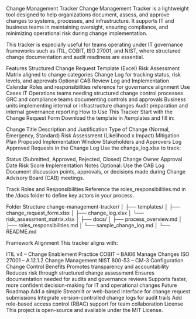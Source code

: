 Change Management Tracker
Change Management Tracker is a lightweight tool designed to help organizations document, assess, and approve changes to systems, processes, and infrastructure. It supports IT and business teams in maintaining oversight, ensuring compliance, and minimizing operational risk during change implementation.

This tracker is especially useful for teams operating under IT governance frameworks such as ITIL, COBIT, ISO 27001, and NIST, where structured change documentation and audit readiness are essential.

Features
Structured Change Request Template (Excel)
Risk Assessment Matrix aligned to change categories
Change Log for tracking status, risk levels, and approvals
Optional CAB Review Log and Implementation Calendar
Roles and responsibilities reference for governance alignment
Use Cases
IT Operations teams needing structured change control processes
GRC and compliance teams documenting controls and approvals
Business units implementing internal or infrastructure changes
Audit preparation and internal governance reporting
How to Use This Tracker
Start with the Change Request Form
Download the template in /templates and fill in:

Change Title
Description and Justification
Type of Change (Normal, Emergency, Standard)
Risk Assessment (Likelihood x Impact)
Mitigation Plan
Proposed Implementation Window
Stakeholders and Approvers
Log Approved Requests in the Change Log
Use the change_log.xlsx to track:

Status (Submitted, Approved, Rejected, Closed)
Change Owner
Approval Date
Risk Score
Implementation Notes
Optional: Use the CAB Log
Document discussion points, approvals, or decisions made during Change Advisory Board (CAB) meetings.

Track Roles and Responsibilities
Reference the roles_responsibilities.md in the /docs folder to define key actors in your process.

Folder Structure
change-management-tracker/ │ ├── templates/ │ ├── change_request_form.xlsx │ ├── change_log.xlsx │ └── risk_assessment_matrix.xlsx │ ├── docs/ │ ├── process_overview.md │ ├── roles_responsibilities.md │ └── sample_change_log.md │ └── README.md

Framework Alignment
This tracker aligns with:

ITIL v4 – Change Enablement Practice
COBIT – BAI06 Manage Changes
ISO 27001 – A.12.1.2 Change Management
NIST 800-53 – CM-3 Configuration Change Control
Benefits
Promotes transparency and accountability
Reduces risk through structured change assessment
Ensures documentation needed for audits and governance reviews
Supports faster, more confident decision-making for IT and operational changes
Future Roadmap
Add a simple Streamlit or web-based interface for change request submissions
Integrate version-controlled change logs for audit trails
Add role-based access control (RBAC) support for team collaboration
License
This project is open-source and available under the MIT License.
